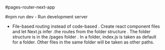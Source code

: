 #pages-router-next-app

#npm run dev - Run development server

- File-based routing instead of code-based
  . Create react component files and let Next.js infer .the routes from the folder structure
  . The folder structure is in the /pages folder
  . In a folder, index.js is taken as default for a folder. Other files in the same folder will be taken as other paths.
